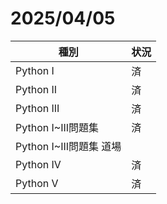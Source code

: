 # 2025/04/05
|種別|状況|
----|----
|Python I|済|
|Python II|済|
|Python III|済|
|Python I~III問題集|済|
|Python I~III問題集 道場||
|Python IV|済|
|Python V|済|
